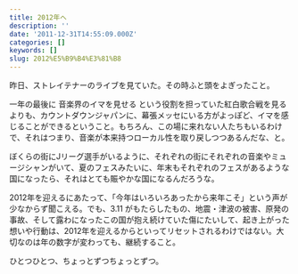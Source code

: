 ```yaml
---
title: 2012年へ
description: ''
date: '2011-12-31T14:55:09.000Z'
categories: []
keywords: []
slug: 2012%E5%B9%B4%E3%81%B8
---
```

昨日、ストレイテナーのライブを見ていた。その時ふと頭をよぎったこと。

一年の最後に 音楽界のイマを見せる という役割を担っていた紅白歌合戦を見るよりも、カウントダウンジャパンに、幕張メッセにいる方がよっぽど、イマを感じることができるということ。もちろん、この場に来れない人たちもいるわけで、それはつまり、音楽が本来持つローカル性を取り戻しつつあるんだな、と。

ぼくらの街にJリーグ選手がいるように、それぞれの街にそれぞれの音楽やミュージシャンがいて、夏のフェスみたいに、年末もそれぞれのフェスがあるような国になったら、それはとても賑やかな国になるんだろうな。

2012年を迎えるにあたって、「今年はいろいろあったから来年こそ」という声が少なからず聞こえる。でも、3.11 がもたらしたもの、地震・津波の被害、原発の事故、そして露わになったこの国が抱え続けていた傷にたいして、起き上がった想いや行動は、2012年を迎えるからといってリセットされるわけではない。大切なのは年の数字が変わっても、継続すること。

ひとつひとつ、ちょっとずつちょっとずつ。